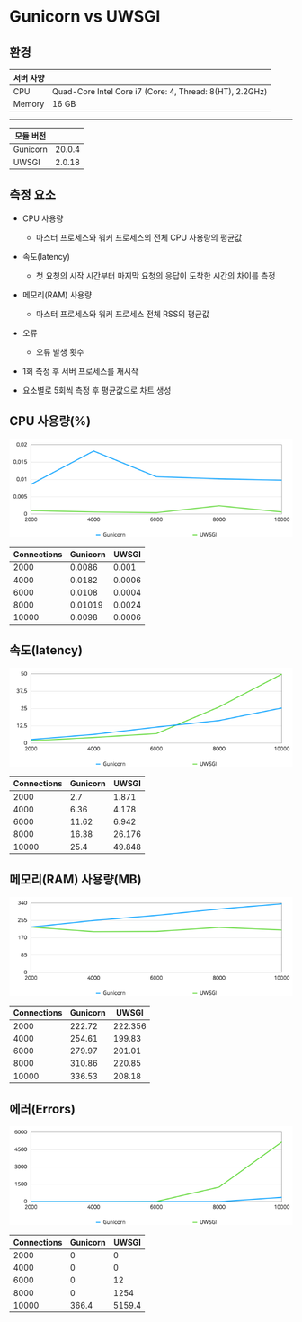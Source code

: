 # Gunicorn vs UWSGI

## 환경

| 서버 사양 |                                                          |
| --------- | -------------------------------------------------------- |
| CPU       | Quad-Core Intel Core i7 (Core: 4, Thread: 8(HT), 2.2GHz) |
| Memory    | 16 GB                                                    |

---

| 모듈 버전 |        |
| --------- | ------ |
| Gunicorn  | 20.0.4 |
| UWSGI     | 2.0.18 |

## 측정 요소

- CPU 사용량

  - 마스터 프로세스와 워커 프로세스의 전체 CPU 사용량의 평균값

- 속도(latency)

  - 첫 요청의 시작 시간부터 마지막 요청의 응답이 도착한 시간의 차이를 측정

- 메모리(RAM) 사용량

  - 마스터 프로세스와 워커 프로세스 전체 RSS의 평균값

- 오류

  - 오류 발생 횟수

- 1회 측정 후 서버 프로세스를 재시작
- 요소별로 5회씩 측정 후 평균값으로 차트 생성

## CPU 사용량(%)

![CPU 사용량](./charts/cpu.png)

| Connections | Gunicorn | UWSGI  |
| ----------- | -------- | ------ |
| 2000        | 0.0086   | 0.001  |
| 4000        | 0.0182   | 0.0006 |
| 6000        | 0.0108   | 0.0004 |
| 8000        | 0.01019  | 0.0024 |
| 10000       | 0.0098   | 0.0006 |

## 속도(latency)

![속도](./charts/latency.png)

| Connections | Gunicorn | UWSGI  |
| ----------- | -------- | ------ |
| 2000        | 2.7      | 1.871  |
| 4000        | 6.36     | 4.178  |
| 6000        | 11.62    | 6.942  |
| 8000        | 16.38    | 26.176 |
| 10000       | 25.4     | 49.848 |

## 메모리(RAM) 사용량(MB)

![메모리](./charts/memory.png)

| Connections | Gunicorn | UWSGI   |
| ----------- | -------- | ------- |
| 2000        | 222.72   | 222.356 |
| 4000        | 254.61   | 199.83  |
| 6000        | 279.97   | 201.01  |
| 8000        | 310.86   | 220.85  |
| 10000       | 336.53   | 208.18  |

## 에러(Errors)

![에러](./charts/errors.png)

| Connections | Gunicorn | UWSGI  |
| ----------- | -------- | ------ |
| 2000        | 0        | 0      |
| 4000        | 0        | 0      |
| 6000        | 0        | 12     |
| 8000        | 0        | 1254   |
| 10000       | 366.4    | 5159.4 |
